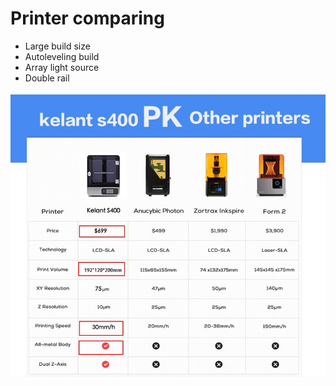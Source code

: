 <h1>Printer comparing</h1>

<ul style="text-decoration:none;">
  <li>Large build size</li>
  <li>Autoleveling build</li>
  <li>Array light source</li>
  <li>Double rail</li>
</ul>

<img src="https://github.com/Kelant3D/Kelant-S400/blob/master/web/comparing.jpg" />
